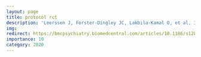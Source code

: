 ```yaml
---
layout: page
title: protocol rct
description: 'Leerssen J, Forster-Dingley JC, Lakbila-Kamal O, et al. Internet-guided cognitive, behavioral and chronobiological interventions in depression-prone insomnia subtypes: protocol of a randomized controlled prevention trial. BMC Psych'
img: 
redirect: https://bmcpsychiatry.biomedcentral.com/articles/10.1186/s12888-020-02554-8
importance: 10
category: 2020
---
```




